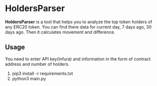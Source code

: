 # HoldersParser

**HoldersParser** is a tool that helps you to analyze the top token holders of any ERC20 token.
You can find there data for current day, 7 days ago, 30 days ago. Then it calculates movement and difference.


## Usage

You need to enter API key(Infura) and information in the form of contract address and number of holders.

1. pip3 install -r requirements.txt
2. python3 main.py
